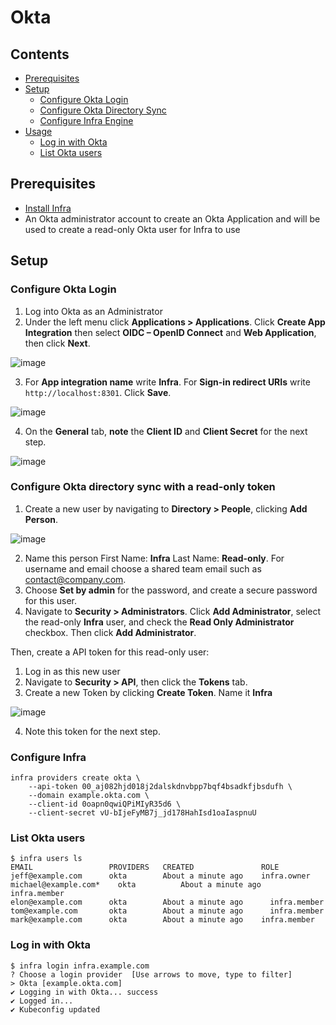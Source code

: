 # Okta

## Contents

* [Prerequisites](#prerequisites)
* [Setup](#setup)
    * [Configure Okta Login](#configure-okta-login)
    * [Configure Okta Directory Sync](#configure-okta-directory-sync)
    * [Configure Infra Engine](#configure-infra-engine)
* [Usage](#usage)
    * [Log in with Okta](#log-in-with-okta)
    * [List Okta users](#list-okta-users)

## Prerequisites

* [Install Infra](../README.md#install)
* An Okta administrator account to create an Okta Application and will be used to create a read-only Okta user for Infra to use


## Setup

### Configure Okta Login 

1. Log into Okta as an Administrator
2. Under the left menu click **Applications > Applications**. Click **Create App Integration** then select **OIDC – OpenID Connect** and **Web Application**, then click **Next**.

![image](https://user-images.githubusercontent.com/3325447/119013012-90ac2100-b964-11eb-9266-b5f3ab3b7392.png)


3. For **App integration name** write **Infra**. For **Sign-in redirect URIs** write `http://localhost:8301`. Click **Save**.

![image](https://user-images.githubusercontent.com/3325447/119013336-e1237e80-b964-11eb-983d-dbc60fff5ab5.png)

4. On the **General** tab, **note** the **Client ID** and **Client Secret** for the next step.

![image](https://user-images.githubusercontent.com/3325447/119013461-ff897a00-b964-11eb-9365-cdf5d06cd9cd.png)

### Configure Okta directory sync with a read-only token

1. Create a new user by navigating to **Directory > People**, clicking **Add Person**.

![image](https://user-images.githubusercontent.com/3325447/119013798-55f6b880-b965-11eb-9889-e59797662df6.png)

2. Name this person First Name: **Infra** Last Name: **Read-only**. For username and email choose a shared team email such as contact@company.com.
3. Choose **Set by admin** for the password, and create a secure password for this user.
4. Navigate to **Security > Administrators**. Click **Add Administrator**, select the read-only **Infra** user, and check the **Read Only Administrator** checkbox. Then click **Add Administrator**.

Then, create a API token for this read-only user:

1. Log in as this new user
2. Navigate to **Security > API**, then click the **Tokens** tab.
3. Create a new Token by clicking **Create Token**. Name it **Infra**

![image](https://user-images.githubusercontent.com/3325447/119014216-bc7bd680-b965-11eb-81db-24f53354291c.png)

4. Note this token for the next step.

### Configure Infra

```
infra providers create okta \
    --api-token 00_aj082hjd018j2dalskdnvbpp7bqf4bsadkfjbsdufh \
    --domain example.okta.com \
    --client-id 0oapn0qwiQPiMIyR35d6 \
    --client-secret vU-bIjeFyMB7j_jd178HahIsd1oaIaspnuU
```

### List Okta users

```
$ infra users ls
EMAIL              	  PROVIDERS	  CREATED               ROLE
jeff@example.com  	  okta    	  About a minute ago    infra.owner
michael@example.com*	okta    	  About a minute ago	  infra.member
elon@example.com   	  okta    	  About a minute ago	  infra.member
tom@example.com    	  okta    	  About a minute ago	  infra.member
mark@example.com   	  okta    	  About a minute ago    infra.member
```

### Log in with Okta

```
$ infra login infra.example.com
? Choose a login provider  [Use arrows to move, type to filter]
> Okta [example.okta.com]
✔ Logging in with Okta... success
✔ Logged in...
✔ Kubeconfig updated
```
